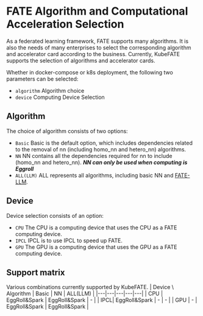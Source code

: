 # FATE Algorithm and Computational Acceleration Selection

As a federated learning framework, FATE supports many algorithms. It is also the needs of many enterprises to select the corresponding algorithm and accelerator card according to the business. Currently, KubeFATE supports the selection of algorithms and accelerator cards.

Whether in docker-compose or k8s deployment, the following two parameters can be selected:

- `algorithm` Algorithm choice
- `device` Computing Device Selection

## Algorithm

The choice of algorithm consists of two options:

- `Basic`
    Basic is the default option, which includes dependencies related to the removal of nn (including homo_nn and hetero_nn) algorithms.
- `NN`
    NN contains all the dependencies required for nn to include (homo_nn and hetero_nn). ***NN can only be used when computing is Eggroll***
- `ALL(LLM)`
    ALL represents all algorithms, including basic NN and [FATE-LLM](https://github.com/FederatedAI/FATE-LLM).

## Device

Device selection consists of an option:

- `CPU`
    The CPU is a computing device that uses the CPU as a FATE computing device.
- `IPCL`
    IPCL is to use IPCL to speed up FATE.
- `GPU`
    The GPU is a computing device that uses the GPU as a FATE computing device.

## Support matrix

Various combinations currently supported by KubeFATE.
| Device \ Algorithm | Basic | NN | ALL(LLM) |
|---|---|---|---|---|
| CPU | EggRoll&Spark | EggRoll&Spark | - |
| IPCL| EggRoll&Spark | - | - |
| GPU | - | EggRoll&Spark | EggRoll&Spark |
